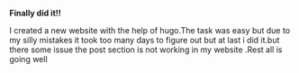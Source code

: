 **Finally did it!!**

I created a new website with the help of hugo.The task was easy but due to my silly mistakes it took too many days to figure out but at last i did it.but there some issue the post section is not working in my website .Rest all is going well
